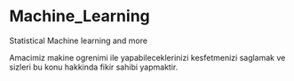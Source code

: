 # Machine_Learning
Statistical Machine learning and more


Amacimiz makine ogrenimi ile yapabileceklerinizi kesfetmenizi saglamak ve sizleri bu konu hakkinda fikir sahibi yapmaktir.
